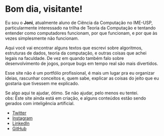 # <span id="greeting">Bom dia</span>, <span id="visitor-name" style="cursor: pointer;">visitante</span>!

<p>
    Eu sou o <strong>Joni</strong>, atualmente aluno de Ciência da Computação no IME-USP, particularmente interessado na trilha de Teoria da Computação e tentando entender como computadores funcionam, por que funcionam, e por que às vezes simplesmente não funcionam.
</p>
<p>
    Aqui você vai encontrar alguns textos que escrevi sobre algoritmos, estruturas de dados, teoria da computação, e outras coisas que achei legais na faculdade. De vez em quando também falo sobre desenvolvimento de jogos, porque bugs em tempo real são mais divertidos.
</p>
<p>
    Esse site não é um portfólio profissional, é mais um lugar pra eu organizar ideias, rascunhar conceitos e, quem sabe, explicar as coisas do jeito que eu gostaria que tivessem me explicado.
</p>
<p>
    Se algo aqui te ajudar, ótimo. Se não ajudar, pelo menos eu tentei.<br>
    obs: Este site ainda está em criação, e alguns conteúdos estão sendo gerados com inteligência artificial.
</p>

<ul class="links">
  <li><a href="https://x.com/Rayder006" target=”_blank”><i class="fab fa-twitter"></i> Twitter</a></li>
  <li><a href="https://www.instagram.com/not.joni/" target=”_blank”><i class="fab fa-instagram"></i> Instagram</a></li>
  <li><a href="https://www.linkedin.com/in/jonii-ferreira" target=”_blank”><i class="fab fa-linkedin"></i> LinkedIn</a></li>
  <li><a href="https://github.com/Rayder006" target=”_blank”><i class="fab fa-github"></i> GitHub</a></li>
</ul>

<div id="name-modal" class="modal-overlay" style="display: none;">
    <div class="modal-content">
        <h3>Editar Apelido</h3>
        <input type="text" id="name-input" placeholder="Seu apelido">
        <button id="close-modal-button">Fechar</button>
    </div>
</div>
